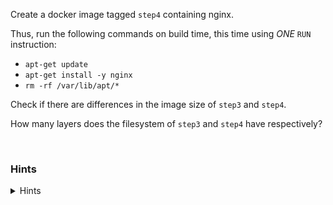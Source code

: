 Create a docker image tagged `step4` containing nginx.

Thus, run the following commands on build time, this time using _ONE_ `RUN` instruction:
* `apt-get update`
* `apt-get install -y nginx`
* `rm -rf /var/lib/apt/*`

Check if there are differences in the image size of `step3` and `step4`. 

How many layers does the filesystem of `step3` and `step4` have respectively?

<br>

### Hints

<details>
  <summary>Hints</summary>

  see [docker image inspect](https://docs.docker.com/engine/reference/commandline/image_inspect/)

</details>